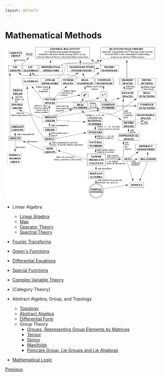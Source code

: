 ```yaml
---
layout: default
---
```


# Mathematical Methods

![m](/assets/img/mmp.jpg)


- Linear Algebra
    - [Linear Algebra](./LA/linear_algebra.html)
    - [Map](./LA/Map.html)
    - [Operator Theory](./LA/operator.html)
    - [Spectral Theory](./LA/Spectral.html)
- [Fourier Transforms](./ft.html)
- [Green's Functions](./gf.html)

- [Differential Equations](./de.html)
- [Special Functions](./special_functions.html)
- [Complex Variable Theory](./Complex%20Variable%20Theory.html)

- [Category Theory]

- Abstract Algebra, Group, and Topology
    - [Topology](./AAT/Topology_basics.html)
    - [Abstract Algebra](./AAT/Abstract_basics.html)
    - [Differential Form](./AAT/Differential_form.html)
    - Group Theory
      - [Groups, Representing Group Elements by Matrices](./G/Group_basics.html)
      - [Tensor](./G/Tensor.html)
      - [Spinor](./G/Spinor.html)
      - [Manifolds](./G/Manifolds.html)
      - [Poincare Group, Lie Groups and Lie Algebras](./G/Lie_Algebra.html)

- [Mathematical Logic](/P/logic.html)

<div class="pagination">
  <a href="{{ '/Phys/Phys_content.html' | relative_url }}" class="prev-button">Previous</a>
</div>